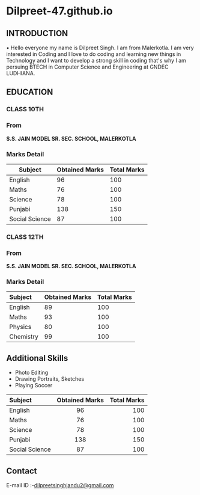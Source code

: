 # Dilpreet-47.github.io

## **INTRODUCTION** ##

• Hello everyone my name is Dilpreet Singh. I am from Malerkotla. I am very interested in Coding and I love to do coding and learning new things in Technology and I want to develop a strong skill in coding that's why I am persuing BTECH in Computer Science and Engineering at GNDEC LUDHIANA. 

## **EDUCATION** ##

### CLASS 10TH ###
### From ###
**S.S. JAIN MODEL SR. SEC. SCHOOL, MALERKOTLA**
### Marks Detail ###
|Subject|Obtained Marks|Total Marks|
| --- | --- | --- |
|English|96|100|
|Maths|76|100|
|Science|78|100|
|Punjabi|138|150|
|Social Science|87|100|

### CLASS 12TH ###
### From ###
**S.S. JAIN MODEL SR. SEC. SCHOOL, MALERKOTLA**
### Marks Detail ###
| Subject   | Obtained Marks | Total Marks |
| :--| :---           | :---        |
| English   | 89             | 100         |
| Maths     | 93             | 100         |
| Physics   | 80             | 100         |
| Chemistry | 99             | 100         |

## Additional Skills ##
- Photo Editing
- Drawing Portraits, Sketches
- Playing Soccer

| Subject      | Obtained Marks | Total Marks     |
| :---        |    :----:   |          ---: |
| English      | 96       |  100  |
| Maths   | 76        | 100      |
| Science   | 78       | 100      |
| Punjabi   | 138        | 150     |
| Social Science   | 87      | 100      |


## Contact ##
E-mail ID :-[dilpreetsinghjandu2@gmail.com](dilpreetsinghjandu2@gmail.com)  
